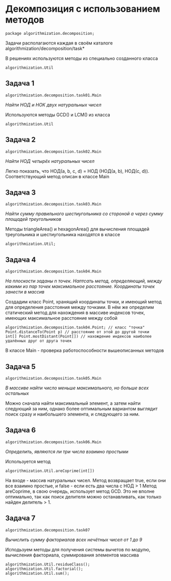 Декомпозиция с использованием методов
=================

	package algorithmization.decomposition;

Задачи располагаются каждая в своём каталоге algorithmization/decomposition/task*

В решениях используются методы из специально созданного класса 

	algorithmization.Util

Задача 1
-----------------

	algorithmization.decomposition.task01.Main

*Найти НОД и НОК двух натуральных чисел*

Используются методы GCD() и LCM() из класса

	algorithmization.Util

Задача 2
-----------------
	
	algorithmization.decomposition.task02.Main
	
*Найти НОД четырёх натуральных чисел*
	
Легко показать, что НОД(a, b, c, d) = НОД (НОД(a, b), НОД(c, d)). Соответствующий метод описан в классе Main
	
Задача 3
-----------------

	algorithmization.decomposition.task03.Main

*Найти сумму правильного шестиугольника со стороной a через сумму площадей треугольников*

Методы triangleArea() и hexagonArea() для вычисления площадей треугольника и шестиугольника находятся в классе
	
	algorithmization.Util;

Задача 4
-----------------

	algorithmization.decomposition.task04.Main

*На плоскости заданы n точек. Наптсать метод, определяющий, между какими из пар точек максимальное расстояние. Координаты точек занести в массив*

Создадим класс Point, хранящий координаты точки, и имеющий метод для определения расстояния между точками. В нём же определим статический метод для нахождения в массиве индексов точек, имеющих максимальное расстояние между собой

	algorithmization.decomposition.task04.Point; // класс "точка"
	Point.distanceTo(Point p) // расстояние от этой до другой точки
	int[] Point.mostDistant(Point[]) // нахождение индексов наиболее удалённых друг от друга точек

В классе Main - проверка работоспособности вышеописанных методов

Задача 5
-----------------

	algorithmization.decomposition.task05.Main

*В массиве найти число меньше максимального, но больше всех остальных*

Можно сначала найти максимальный элемент, а затем найти следующий за ним,
однако более оптимальным вариантом выглядит поиск сразу и наибольшего элемента,
и следующего за ним.

Задача 6
-----------------

	algorithmization.decomposition.task06.Main

*Определить, являются ли три числа взаимно простыми*

Используется метод

	algorithmization.Util.areCoprime(int[])

На входе - массив натуральных чисел. Метод возвращает true, если они все взаимно простые, и false - если есть два числа с НОД > 1
Метод areCoprime, в свою очередь, использует метод GCD. Это не вполне оптимально, так как поиск делителя можно останавливать,
как только найден делитель > 1.

Задача 7
-----------------

	algorithmization.decomposition.task07

*Вычислить сумму факториалов всех нечётных чисел от 1 до 9*

Исподьзуем методы для получения системы вычетов по модулю, вычисления факториала, суммирования элементов массива

	algorithmization.Util.residueClass();
	algorithmization.Util.factorial();
	algorithmization.Util.sum();

